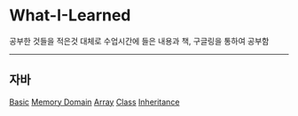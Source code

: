 # What-I-Learned

공부한 것들을 적은것
대체로 수업시간에 들은 내용과 책, 구글링을 통하여 공부함

***
## 자바
[Basic](https://github.com/Leeyoungjun96/Waht-I-Learned/blob/main/Basic.md)
[Memory Domain](https://github.com/Leeyoungjun96/Waht-I-Learned/blob/main/Memory%20Domain.md)
[Array](https://github.com/Leeyoungjun96/Waht-I-Learned/blob/main/Array.md)
[Class](https://github.com/Leeyoungjun96/Waht-I-Learned/blob/main/Class.md)
[Inheritance](https://github.com/Leeyoungjun96/Waht-I-Learned/blob/main/Inheritance.md)
